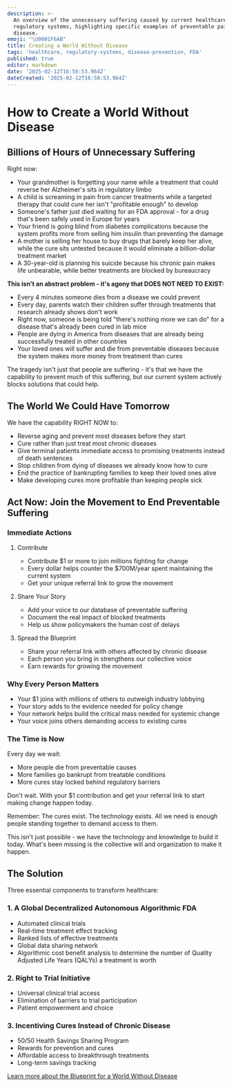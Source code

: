 ```yaml
---
description: >-
  An overview of the unnecessary suffering caused by current healthcare and
  regulatory systems, highlighting specific examples of preventable pain and
  disease.
emoji: "\U0001F6AB"
title: Creating a World Without Disease
tags: 'healthcare, regulatory-systems, disease-prevention, FDA'
published: true
editor: markdown
date: '2025-02-12T16:50:53.964Z'
dateCreated: '2025-02-12T16:50:53.964Z'
---
```

# How to Create a World Without Disease

## Billions of Hours of Unnecessary Suffering

Right now:

- Your grandmother is forgetting your name while a treatment that could reverse her Alzheimer's sits in regulatory limbo
- A child is screaming in pain from cancer treatments while a targeted therapy that could cure her isn't "profitable enough" to develop
- Someone's father just died waiting for an FDA approval - for a drug that's been safely used in Europe for years
- Your friend is going blind from diabetes complications because the system profits more from selling him insulin than preventing the damage
- A mother is selling her house to buy drugs that barely keep her alive, while the cure sits untested because it would eliminate a billion-dollar treatment market
- A 30-year-old is planning his suicide because his chronic pain makes life unbearable, while better treatments are blocked by bureaucracy

**This isn't an abstract problem - it's agony that DOES NOT NEED TO EXIST:**

- Every 4 minutes someone dies from a disease we could prevent
- Every day, parents watch their children suffer through treatments that research already shows don't work
- Right now, someone is being told "there's nothing more we can do" for a disease that's already been cured in lab mice
- People are dying in America from diseases that are already being successfully treated in other countries
- Your loved ones will suffer and die from preventable diseases because the system makes more money from treatment than cures

The tragedy isn't just that people are suffering - it's that we have the capability to prevent much of this suffering, but our current system actively blocks solutions that could help.

## The World We Could Have Tomorrow

We have the capability RIGHT NOW to:

- Reverse aging and prevent most diseases before they start
- Cure rather than just treat most chronic diseases
- Give terminal patients immediate access to promising treatments instead of death sentences
- Stop children from dying of diseases we already know how to cure
- End the practice of bankrupting families to keep their loved ones alive
- Make developing cures more profitable than keeping people sick

## Act Now: Join the Movement to End Preventable Suffering

### Immediate Actions

1. Contribute
   - Contribute $1 or more to join millions fighting for change
   - Every dollar helps counter the $700M/year spent maintaining the current system
   - Get your unique referral link to grow the movement

2. Share Your Story
   - Add your voice to our database of preventable suffering
   - Document the real impact of blocked treatments
   - Help us show policymakers the human cost of delays

3. Spread the Blueprint
   - Share your referral link with others affected by chronic disease
   - Each person you bring in strengthens our collective voice
   - Earn rewards for growing the movement

### Why Every Person Matters

- Your $1 joins with millions of others to outweigh industry lobbying
- Your story adds to the evidence needed for policy change
- Your network helps build the critical mass needed for systemic change
- Your voice joins others demanding access to existing cures

### The Time is Now

Every day we wait:

- More people die from preventable causes
- More families go bankrupt from treatable conditions
- More cures stay locked behind regulatory barriers

Don't wait. With your $1 contribution and get your referral link to start making change happen today.

Remember: The cures exist. The technology exists. All we need is enough people standing together to demand access to them.

This isn't just possible - we have the technology and knowledge to build it today. What's been missing is the collective will and organization to make it happen.

## The Solution

Three essential components to transform healthcare:

### 1. A Global Decentralized Autonomous Algorithmic FDA

- Automated clinical trials
- Real-time treatment effect tracking
- Ranked lists of effective treatments
- Global data sharing network
- Algorithmic cost benefit analysis to determine the number of Quality Adjusted Life Years (QALYs) a treatment is worth

### 2. Right to Trial Initiative

- Universal clinical trial access
- Elimination of barriers to trial participation
- Patient empowerment and choice

### 3. Incentiving Cures Instead of Chronic Disease

- 50/50 Health Savings Sharing Program
- Rewards for prevention and cures
- Affordable access to breakthrough treatments
- Long-term savings tracking

[Learn more about the Blueprint for a World Without Disease](blueprint.md)
